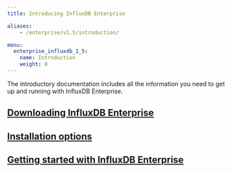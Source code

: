 ```yaml
---
title: Introducing InfluxDB Enterprise

aliases:
    - /enterprise/v1.5/introduction/

menu:
  enterprise_influxdb_1_5:
    name: Introduction
    weight: 0
---
```


The introductory documentation includes all the information you need to get up
and running with InfluxDB Enterprise.


## [Downloading InfluxDB Enterprise](/enterprise_influxdb/v1.5/introduction/download/)

## [Installation options](/enterprise_influxdb/v1.5/introduction/installation_guidelines/)

## [Getting started with InfluxDB Enterprise](/enterprise_influxdb/v1.5/introduction/getting_started/)
